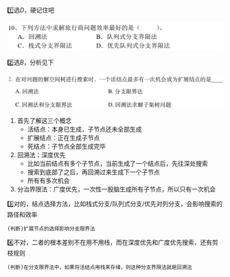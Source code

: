 :one:选$D$，硬记住吧

<img src="https://raw.githubusercontent.com/DANNHIROAKI/New-Picture-Bed/main/img/image-20250221225941630.png" alt="image-20250221225941630" width=700 /> 

:two:选$B$，分析见下

<img src="https://raw.githubusercontent.com/DANNHIROAKI/New-Picture-Bed/main/img/image-20250222011037122.png" alt="image-20250222011037122" width=700 /> 

1. 首先了解这三个概念
   - 活结点：本身已生成，子节点还未全部生成
   - 扩展结点：正在生成子节点
   - 死结点：子节点全部生成完毕
2. 回溯法：深度优先
   - 比如当前结点有多个子节点，当前生成了一个结点后，先往深处搜索
   - 搜索到底部了之后，再回溯过来生成下一个子节点
   - 所有有多次机会
3. 分治界限法：广度优先，一次性一股脑生成所有子节点，所以只有一次机会

:three:对的，结点选择方法，比如栈式分支$/$队列式分支$/$优先对列分支，会影响搜索的路径和效率

```
(判断)扩展节点的选择影响分支限界法
```

:four:不对，二者的根本差别不在用不用栈，而在深度优先和广度优先搜索，还有剪枝规则

```
(判断)在分支限界法中，如果将活结点用栈来存储，则这种分支界限法就是回溯法
```

